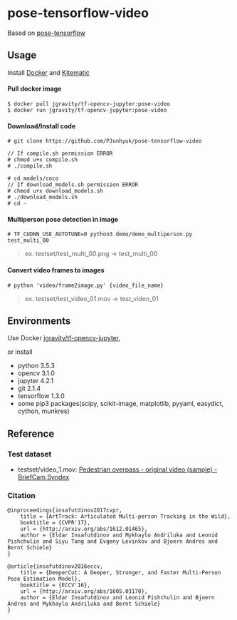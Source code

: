 # pose-tensorflow-video

Based on [pose-tensorflow](https://github.com/eldar/pose-tensorflow)

## Usage

Install [Docker](https://docker.com) and [Kitematic](https://kitematic.com/)

#### Pull docker image
```
$ docker pull jgravity/tf-opencv-jupyter:pose-video
$ docker run jgravity/tf-opencv-jupyter:pose-video
```

#### Download/Install code
```
# git clone https://github.com/PJunhyuk/pose-tensorflow-video

// If compile.sh permission ERROR
# chmod u+x compile.sh
# ./compile.sh

# cd models/coco
// If download_models.sh permission ERROR
# chmod u+x download_models.sh
# ./download_models.sh
# cd -
```

#### Multiperson pose detection in image
```
# TF_CUDNN_USE_AUTOTUNE=0 python3 demo/demo_multiperson.py test_multi_00
```
> ex. testset/test_multi_00.png -> test_multi_00

#### Convert video frames to images
```
# python 'video/frame2image.py' {video_file_name}
```
> ex. testset/test_video_01.mov -> test_video_01

## Environments

Use Docker [jgravity/tf-opencv-jupyter](https://hub.docker.com/r/jgravity/tf-opencv-jupyter/),

or install

- python 3.5.3
- opencv 3.1.0
- jupyter 4.2.1
- git 2.1.4
- tensorflow 1.3.0
- some pip3 packages(scipy, scikit-image, matplotlib, pyyaml, easydict, cython, munkres)

## Reference

### Test dataset
- testset/video_1.mov: [Pedestrian overpass - original video (sample) - BriefCam Syndex](https://www.youtube.com/watch?v=aUdKzb4LGJI)

### Citation
    @inproceedings{insafutdinov2017cvpr,
	    title = {ArtTrack: Articulated Multi-person Tracking in the Wild},
	    booktitle = {CVPR'17},
	    url = {http://arxiv.org/abs/1612.01465},
	    author = {Eldar Insafutdinov and Mykhaylo Andriluka and Leonid Pishchulin and Siyu Tang and Evgeny Levinkov and Bjoern Andres and Bernt Schiele}
    }

    @article{insafutdinov2016eccv,
        title = {DeeperCut: A Deeper, Stronger, and Faster Multi-Person Pose Estimation Model},
	    booktitle = {ECCV'16},
        url = {http://arxiv.org/abs/1605.03170},
        author = {Eldar Insafutdinov and Leonid Pishchulin and Bjoern Andres and Mykhaylo Andriluka and Bernt Schiele}
    }
